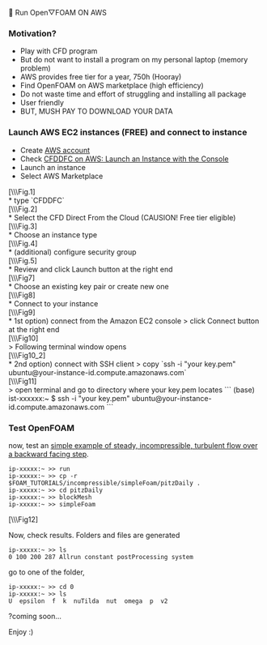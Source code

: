 :black_heart: Run Open▽FOAM ON AWS

### Motivation?
* Play with CFD program
* But do not want to install a program on my personal laptop (memory problem)
* AWS provides free tier for a year, 750h (Hooray)
* Find OpenFOAM on AWS marketplace (high efficiency)
* Do not waste time and effort of struggling and installing all package
* User friendly 
* BUT, MUSH PAY TO DOWNLOAD YOUR DATA


### Launch AWS EC2 instances (FREE) and connect to instance
* Create [AWS account](https://aws.amazon.com/free/?nc1=h_ls&all-free-tier.sort-by=item.additionalFields.SortRank&all-free-tier.sort-order=asc)
* Check [CFDDFC on AWS: Launch an Instance with the Console](https://cfd.direct/cloud/aws/launch/)
* Launch an instance 
* Select AWS Marketplace
<div>
[\\\Fig.1]
</div>
* type `CFDDFC`
<div>
[\\\Fig.2]
</div>
* Select the CFD Direct From the Cloud (CAUSION! Free tier eligible)
<div>
[\\\Fig.3]
</div>
* Choose an instance type
<div>
[\\\Fig.4]
</div>
* (additional) configure security group 
<div>
[\\\Fig.5]
</div>
* Review and click Launch button at the right end
<div>
[\\\Fig7]
</div>
* Choose an existing key pair or create new one
<div>
[\\\Fig8]
</div>
* Connect to your instance
<div>
[\\\Fig9]
</div>
* 1st option) connect from the Amazon EC2 console 
> click Connect button at the right end
<div>
[\\\Fig10]
</div>
> Following terminal window opens
<div>
[\\\Fig10_2]
</div>
* 2nd option) connect with SSH client
> copy `ssh -i "your key.pem" ubuntu@your-instance-id.compute.amazonaws.com` 
<div>
[\\\Fig11]
</div>
> open terminal and go to directory where your key.pem locates
```
(base) ist-xxxxxx:~ $ ssh -i "your key.pem" ubuntu@your-instance-id.compute.amazonaws.com
```

### Test OpenFOAM
now, test an [simple example of steady, incompressible, turbulent flow over a backward facing step](https://cfd.direct/cloud/aws/connect/).
```
ip-xxxxx:~ >> run
ip-xxxxx:~ >> cp -r $FOAM_TUTORIALS/incompressible/simpleFoam/pitzDaily .
ip-xxxxx:~ >> cd pitzDaily
ip-xxxxx:~ >> blockMesh
ip-xxxxx:~ >> simpleFoam
```
<div>
[\\\Fig12]
</div>

Now, check results. Folders and files are generated
```
ip-xxxxx:~ >> ls
0 100 200 287 Allrun constant postProcessing system
```
go to one of the folder,
```
ip-xxxxx:~ >> cd 0
ip-xxxxx:~ >> ls
U  epsilon  f  k  nuTilda  nut  omega  p  v2
```
?coming soon...




Enjoy :)
